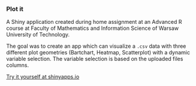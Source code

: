 ### Plot it

A Shiny application created during home assignment at an Advanced R course at Faculty of Mathematics and Information Science of Warsaw University of Technology.

The goal was to create an app which can visualize a `.csv` data with three different plot geometries (Bartchart, Heatmap, Scatterplot) with a dynamic variable selection. The variable selection is based on the uploaded files columns.

[Try it yourself at shinyapps.io](https://tmakowski.shinyapps.io/plotit/)
